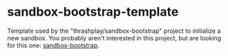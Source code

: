 # sandbox-bootstrap-template

Template used by the "thrashplay/sandbox-bootstrap" project to initialize a new sandbox. You probably aren't interested
in this project, but are looking for this one: [sandbox-bootstrap](https://github.com/thrashplay/sandbox-bootstrap).
